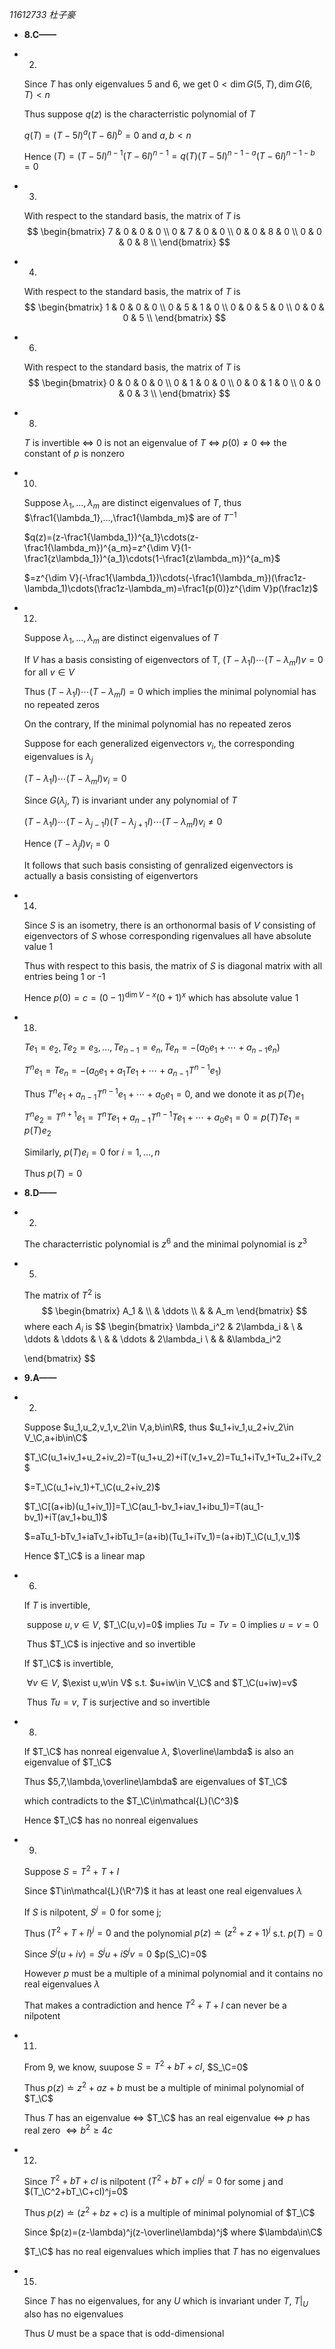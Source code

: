 *11612733 杜子豪*

* **8.C——**

* 2.

  Since $T$ has only eigenvalues 5 and 6, we get $0<\dim G(5,T),\dim G(6,T)<n$

  Thus suppose $q(z)$ is the characterristic polynomial of $T$

  $q(T)=(T-5I)^{a}(T-6I)^b=0$ and  $a,b<n$

  Hence $(T)=(T-5I)^{n-1}(T-6I)^{n-1}=q(T)(T-5I)^{n-1-a}(T-6I)^{n-1-b}=0$

  

* 3.

  With respect to the standard basis, the matrix of $T$ is 
  $$
  \begin{bmatrix}
  	7 & 0 & 0 & 0 \\
  	0 & 7 & 0 & 0 \\
  	0 & 0 & 8 & 0 \\
  	0 & 0 & 0 & 8 \\
  \end{bmatrix}
  $$
  
* 4.

  With respect to the standard basis, the matrix of $T$ is 
  $$
  \begin{bmatrix}
  	1 & 0 & 0 & 0 \\
  	0 & 5 & 1 & 0 \\
  	0 & 0 & 5 & 0 \\
  	0 & 0 & 0 & 5 \\
  \end{bmatrix}
  $$
  
* 6.

  With respect to the standard basis, the matrix of $T$ is 
  $$
  \begin{bmatrix}
  	0 & 0 & 0 & 0 \\
  	0 & 1 & 0 & 0 \\
  	0 & 0 & 1 & 0 \\
  	0 & 0 & 0 & 3 \\
  \end{bmatrix}
  $$
  
* 8.

  $T$ is invertible $\Leftrightarrow$ $0$ is not an eigenvalue of $T$ $\Leftrightarrow$ $p(0)\not=0$ $\Leftrightarrow$ the constant of $p$ is nonzero

  

* 10.

  Suppose $\lambda_1,...,\lambda_m$ are distinct eigenvalues of $T$, thus $\frac1{\lambda_1},…,\frac1{\lambda_m}$ are of $T^{-1}$

  $q(z)=(z-\frac1{\lambda_1})^{a_1}\cdots(z-\frac1{\lambda_m})^{a_m}=z^{\dim V}(1-\frac1{z\lambda_1})^{a_1}\cdots(1-\frac1{z\lambda_m})^{a_m}$

  $=z^{\dim V}(-\frac1{\lambda_1})\cdots(-\frac1{\lambda_m})(\frac1z-\lambda_1)\cdots(\frac1z-\lambda_m)=\frac1{p(0)}z^{\dim V}p(\frac1z)$

  

* 12.

  Suppose $\lambda_1,...,\lambda_m$ are distinct eigenvalues of $T$

  If $V$ has a basis consisting of eigenvectors of T, $(T-\lambda_1I)\cdots(T-\lambda_mI)v=0$ for all $v\in V$

  Thus $(T-\lambda_1I)\cdots(T-\lambda_mI)=0$ which implies the minimal polynomial has no repeated zeros

  On the contrary, If the minimal polynomial has no repeated zeros

  Suppose for each generalized eigenvectors $v_i$, the corresponding eigenvalues is $\lambda_j$

  $(T-\lambda_1I)\cdots(T-\lambda_mI)v_i=0$

  Since $G(\lambda_j,T)$ is invariant under any polynomial of $T$

  $(T-\lambda_1I)\cdots(T-\lambda_{j-1}I)(T-\lambda_{j+1}I)\cdots(T-\lambda_mI)v_i\not=0$

  Hence $(T-\lambda_jI)v_i=0$

  It follows that such basis consisting of genralized eigenvectors is actually a basis consisting of eigenvertors

  

* 14.

  Since $S$ is an isometry, there is an orthonormal basis of $V$ consisting of eigenvectors of $S$ whose corresponding rigenvalues all have absolute value 1

  Thus with respect to this basis, the matrix of $S$ is diagonal matrix with all entries being 1 or -1

  Hence $p(0)=c=(0-1)^{\dim V-x}(0+1)^x$ which has absolute value 1

  

  

* 18.

  $Te_1=e_2,Te_2=e_3,...,Te_{n-1}=e_n,Te_n=-(a_0e_1+\cdots+a_{n-1}e_n)$

  $T^ne_1=Te_n=-(a_0e_1+a_1Te_1+\cdots+a_{n-1}T^{n-1}e_1)$

  Thus $T^ne_1+a_{n-1}T^{n-1}e_1+\cdots+a_0e_1=0$, and we donote it as $p(T)e_1$

  $T^ne_2=T^{n+1}e_1=T^nTe_1+a_{n-1}T^{n-1}Te_1+\cdots+a_0e_1=0=p(T)Te_1=p(T)e_2$

  Similarly, $p(T)e_i=0$ for $i=1,...,n$

  Thus $p(T)=0$ 

  

* **8.D——**

* 2.

  The characterristic polynomial is $z^6$ and the minimal polynomial is $z^3$

  

* 5.

  The matrix of $T^2$ is 
  $$
  \begin{bmatrix}
  	A_1 &  \\
          & \ddots \\
  	    &         & A_m
  \end{bmatrix}
  $$
  where each $A_i$ is 
  $$
  \begin{bmatrix}
  	\lambda_i^2 & 2\lambda_i &         \\
                  & \ddots     & \ddots &   \\
                  &            & \ddots & 2\lambda_i \\
                  &            &        &\lambda_i^2
                  
  \end{bmatrix}
  $$
  
* **9.A——**

* 2.

  Suppose $u_1,u_2,v_1,v_2\in V,a,b\in\R$, thus $u_1+iv_1,u_2+iv_2\in V_\C,a+ib\in\C$

  $T_\C(u_1+iv_1+u_2+iv_2)=T(u_1+u_2)+iT(v_1+v_2)=Tu_1+iTv_1+Tu_2+iTv_2$

  $=T_\C(u_1+iv_1)+T_\C(u_2+iv_2)$

  $T_\C[(a+ib)(u_1+iv_1)]=T_\C(au_1-bv_1+iav_1+ibu_1)=T(au_1-bv_1)+iT(av_1+bu_1)$

  $=aTu_1-bTv_1+iaTv_1+ibTu_1=(a+ib)(Tu_1+iTv_1)=(a+ib)T_\C(u_1,v_1)$

  Hence $T_\C$ is a linear map

  

* 6.

  If $T$ is invertible,

  ​	suppose $u,v\in V$, $T_\C(u,v)=0$ implies $Tu=Tv=0$ implies $u=v=0$

  ​	Thus $T_\C$ is injective and so invertible

  If $T_\C$ is invertible,

  ​	$\forall v\in V$, $\exist u,w\in V$ s.t. $u+iw\in V_\C$ and $T_\C(u+iw)=v$

  ​	Thus $Tu=v$, $T$ is surjective and so invertible	 

  

* 8.

  If $T_\C$ has nonreal eigenvalue $\lambda$, $\overline\lambda$ is also an eigenvalue of $T_\C$

  Thus $5,7,\lambda,\overline\lambda$ are eigenvalues of $T_\C$ 

  which contradicts to the $T_\C\in\mathcal{L}(\C^3)$

  Hence $T_\C$ has no nonreal eigenvalues

  

* 9.

  Suppose $S=T^2+T+I$

  Since $T\in\mathcal{L}(\R^7)$ it has at least one real eigenvalues $\lambda$

  If $S$ is nilpotent, $S^j=0$ for some j;

  Thus $(T^2+T+I)^j=0$ and the polynomial $p(z)\doteq (z^2+z+1)^j$ s.t. $p(T)=0$

  Since $S^j(u+iv)=S^ju+iS^jv=0$ $p(S_\C)=0$

  However $p$ must be a multiple of a minimal polynomial and it contains no real eigenvalues  $\lambda$

  That makes a contradiction and hence $T^2+T+I$ can never be a nilpotent

  

* 11.

  From 9, we know, suupose $S=T^2+bT+cI$, $S_\C=0$

  Thus $p(z)\doteq z^2+az+b$ must be a multiple of minimal polynomial of $T_\C$

  Thus $T$ has an eigenvalue $\Leftrightarrow$ $T_\C$ has an real eigenvalue $\Leftrightarrow$ $p$ has real zero $\Leftrightarrow b^2\geq4c$

  

* 12.

  Since $T^2+bT+cI$ is nilpotent $(T^2+bT+cI)^j=0$ for some j and $(T_\C^2+bT_\C+cI)^j=0$

  Thus $p(z)\doteq (z^2+bz+c)$ is a multiple of minimal polynomial of $T_\C$

  Since $p(z)=(z-\lambda)^j(z-\overline\lambda)^j$ where $\lambda\in\C$

  $T_\C$ has no real eigenvalues which implies that $T$ has no eigenvalues

  

* 15.

  Since $T$ has no eigenvalues, for any $U$ which is invariant under $T$, $T|_U$ also has no eigenvalues

  Thus $U$ must be a space that is odd-dimensional